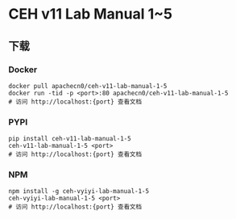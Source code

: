 # CEH v11 Lab Manual 1~5

## 下载

### Docker

```
docker pull apachecn0/ceh-v11-lab-manual-1-5
docker run -tid -p <port>:80 apachecn0/ceh-v11-lab-manual-1-5
# 访问 http://localhost:{port} 查看文档
```

### PYPI

```
pip install ceh-v11-lab-manual-1-5
ceh-v11-lab-manual-1-5 <port>
# 访问 http://localhost:{port} 查看文档
```

### NPM

```
npm install -g ceh-vyiyi-lab-manual-1-5
ceh-vyiyi-lab-manual-1-5 <port>
# 访问 http://localhost:{port} 查看文档
```